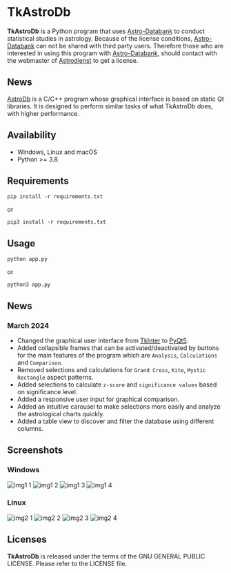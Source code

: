 # TkAstroDb

**TkAstroDb** is a Python program that uses [Astro-Databank](https://www.astro.com/astro-databank/Main_Page) to conduct statistical studies in astrology. Because of the license conditions, [Astro-Databank](https://www.astro.com/astro-databank/Main_Page) can not be shared with third party users. Therefore those who are interested in using this program with [Astro-Databank](https://www.astro.com/astro-databank/Main_Page), should contact with the webmaster of [Astrodienst](http://www.astro.com) to get a license.

## News

[AstroDb](https://github.com/dildeolupbiten/AstroDb) is a C/C++ program whose graphical interface is based on static Qt libraries. It is designed to perform similar tasks of what TkAstroDb does, with higher performance.

## Availability

- Windows, Linux and macOS
- Python >= 3.8

## Requirements

```commandline
pip install -r requirements.txt
```

or

```commandline
pip3 install -r requirements.txt
```
## Usage

```commandline
python app.py
```
or

```commandline
python3 app.py
```

## News

### March 2024

- Changed the graphical user interface from [TkInter](https://docs.python.org/3/library/tk.html) to [PyQt5](https://doc.qt.io/qtforpython-5/).
- Added collapsible frames that can be activated/deactivated by buttons for the main features of the program which are `Analysis`, `Calculations` and `Comparison`.
- Removed selections and calculations for `Grand Cross`, `Kite`, `Mystic Rectangle` aspect patterns.
- Added selections to calculate `z-score` and `significance values` based on significance level.
- Added a responsive user input for graphical comparison.
- Added an intuitive carousel to make selections more easily and analyze the astrological charts quickly.
- Added a table view to discover and filter the database using different columns.

## Screenshots

### Windows
![img1 1](https://github.com/dildeolupbiten/TkAstroDb/assets/29302909/3da164cd-8c66-44a1-80fe-1ee1c2c5116e)
![img1 2](https://github.com/dildeolupbiten/TkAstroDb/assets/29302909/13c9e6c5-d0a8-47f9-8a70-e72e2782f66b)
![img1 3](https://github.com/dildeolupbiten/TkAstroDb/assets/29302909/4961ef3d-e896-4dc9-a003-8a049361edf9)
![img1 4](https://github.com/dildeolupbiten/TkAstroDb/assets/29302909/b70fcb80-b5a9-4b1f-899b-fe4feebd2c44)

### Linux
![img2 1](https://github.com/dildeolupbiten/TkAstroDb/assets/29302909/9827d7e0-2144-4265-80de-595e3f1faa07)
![img2 2](https://github.com/dildeolupbiten/TkAstroDb/assets/29302909/391943c5-e761-4f91-a7ed-5141281a748e)
![img2 3](https://github.com/dildeolupbiten/TkAstroDb/assets/29302909/8519d3da-6c79-4798-ba8f-2d878a936252)
![img2 4](https://github.com/dildeolupbiten/TkAstroDb/assets/29302909/1177ce45-f664-494f-98c6-bdc020feaa69)

## Licenses

**TkAstroDb** is released under the terms of the GNU GENERAL PUBLIC LICENSE. Please refer to the LICENSE file.
